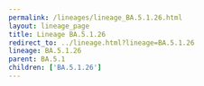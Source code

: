 ```yaml
---
permalink: /lineages/lineage_BA.5.1.26.html
layout: lineage_page
title: Lineage BA.5.1.26
redirect_to: ../lineage.html?lineage=BA.5.1.26
lineage: BA.5.1.26
parent: BA.5.1
children: ['BA.5.1.26']
---
```

